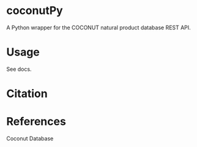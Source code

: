 # coconutPy
A Python wrapper for the COCONUT natural product database REST API.

# Usage
See docs.

# Citation

# References
Coconut Database
